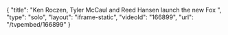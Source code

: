 {
    "title": "Ken Roczen, Tyler McCaul and Reed Hansen launch the new Fox ",
    "type": "solo",
    "layout": "iframe-static",
    "videoId": "166899",
    "url": "\/tvpembed\/166899"
}